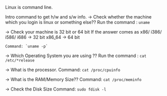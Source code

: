 Linux is command line. 

Intro command to get h/w and s/w info.
-> Check whether the machine which you login is linux or something else??
    Run the command : `uname`

-> Check your machine is 32 bit or 64 bit
    If the answer comes as 
        x86/ i386/ i586/ i686 -> 32 bit
        x86_64  -> 64 bit
       
    Command: `uname -p`
    
-> Which Operating System you are using ??
    Run the command : `cat /etc/*release`
    
-> What is the processor.
    Command: `cat /proc/cpuinfo`
    
-> What is the RAM/Memory Size??
    Command: `cat /proc/meminfo`
    
-> Check the Disk Size
    Command: `sudo fdisk -l`
